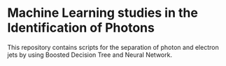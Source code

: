 # Machine Learning studies in the Identification of Photons

This repository contains scripts for the separation of photon and electron jets by using Boosted Decision Tree and Neural Network.
